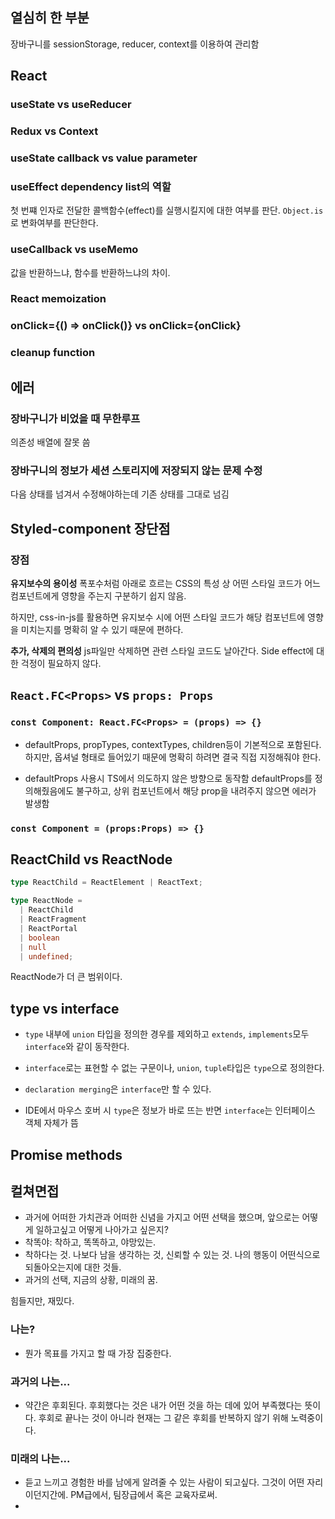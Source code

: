 ## 열심히 한 부분

장바구니를 sessionStorage, reducer, context를 이용하여 관리함

## React

### useState vs useReducer

### Redux vs Context

### useState callback vs value parameter

### useEffect dependency list의 역할

첫 번쨰 인자로 전달한 콜백함수(effect)를 실행시킬지에 대한 여부를 판단. `Object.is`로 변화여부를 판단한다.

### useCallback vs useMemo

값을 반환하느냐, 함수를 반환하느냐의 차이.

### React memoization

### onClick={() => onClick()} vs onClick={onClick}

### cleanup function

## 에러

### 장바구니가 비었을 때 무한루프

의존성 배열에 잘못 씀

### 장바구니의 정보가 세션 스토리지에 저장되지 않는 문제 수정

다음 상태를 넘겨서 수정해야하는데 기존 상태를 그대로 넘김

## Styled-component 장단점

### 장점

**유지보수의 용이성**
폭포수처럼 아래로 흐르는 CSS의 특성 상 어떤 스타일 코드가 어느 컴포넌트에게 영향을 주는지 구분하기 쉽지 않음.

하지만, css-in-js를 활용하면 유지보수 시에 어떤 스타일 코드가 해당 컴포넌트에 영향을 미치는지를 명확히 알 수 있기 때문에 편하다.

**추가, 삭제의 편의성**
js파일만 삭제하면 관련 스타일 코드도 날아간다. Side effect에 대한 걱정이 필요하지 않다.

## `React.FC<Props>` vs `props: Props`

### `const Component: React.FC<Props> = (props) => {}`

- defaultProps, propTypes, contextTypes, children등이 기본적으로 포함된다.
  하지만, 옵셔널 형태로 들어있기 때문에 명확히 하려면 결국 직접 지정해줘야 한다.

- defaultProps 사용시 TS에서 의도하지 않은 방향으로 동작함
  defaultProps를 정의해줬음에도 불구하고, 상위 컴포넌트에서 해당 prop을 내려주지 않으면 에러가 발생함

### `const Component = (props:Props) => {}`

## ReactChild vs ReactNode

```ts
type ReactChild = ReactElement | ReactText;

type ReactNode =
  | ReactChild
  | ReactFragment
  | ReactPortal
  | boolean
  | null
  | undefined;
```

ReactNode가 더 큰 범위이다.

## type vs interface

- `type` 내부에 `union` 타입을 정의한 경우를 제외하고 `extends`, `implements`모두 `interface`와 같이 동작한다.
- `interface`로는 표현할 수 없는 구문이나, `union`, `tuple`타입은 `type`으로 정의한다.
- `declaration merging`은 `interface`만 할 수 있다.

- IDE에서 마우스 호버 시 `type`은 정보가 바로 뜨는 반면 `interface`는 인터페이스 객체 자체가 뜸

## Promise methods

## 컬쳐면접

- 과거에 어떠한 가치관과 어떠한 신념을 가지고 어떤 선택을 했으며, 앞으로는 어떻게 일하고싶고 어떻게 나아가고 싶은지?
- 착똑야: 착하고, 똑똑하고, 야망있는.
- 착하다는 것. 나보다 남을 생각하는 것, 신뢰할 수 있는 것. 나의 행동이 어떤식으로 되돌아오는지에 대한 것들.
- 과거의 선택, 지금의 상황, 미래의 꿈.

힘들지만, 재밌다.

### 나는?

- 뭔가 목표를 가지고 할 때 가장 집중한다.

### 과거의 나는...

- 약간은 후회된다. 후회했다는 것은 내가 어떤 것을 하는 데에 있어 부족했다는 뜻이다. 후회로 끝나는 것이 아니라 현재는 그 같은 후회를 반복하지 않기 위해 노력중이다.

### 미래의 나는...

- 듣고 느끼고 경험한 바를 남에게 알려줄 수 있는 사람이 되고싶다. 그것이 어떤 자리이던지간에. PM급에서, 팀장급에서 혹은 교육자로써.
-
